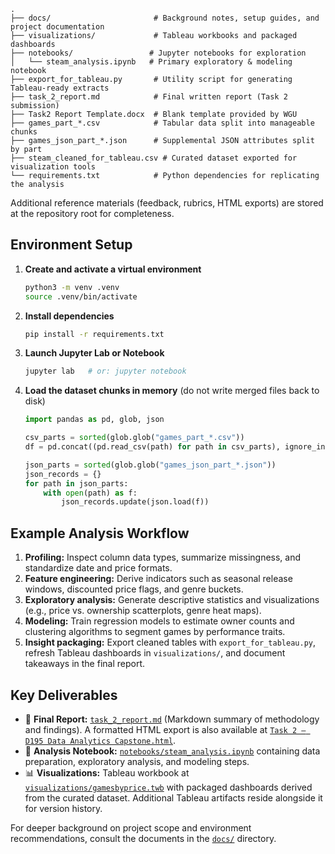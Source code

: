 ```
.
├── docs/                       # Background notes, setup guides, and project documentation
├── visualizations/             # Tableau workbooks and packaged dashboards
├── notebooks/                 # Jupyter notebooks for exploration
│   └── steam_analysis.ipynb   # Primary exploratory & modeling notebook
├── export_for_tableau.py       # Utility script for generating Tableau-ready extracts
├── task_2_report.md            # Final written report (Task 2 submission)
├── Task2 Report Template.docx  # Blank template provided by WGU
├── games_part_*.csv            # Tabular data split into manageable chunks
├── games_json_part_*.json      # Supplemental JSON attributes split by part
├── steam_cleaned_for_tableau.csv # Curated dataset exported for visualization tools
└── requirements.txt            # Python dependencies for replicating the analysis
```
Additional reference materials (feedback, rubrics, HTML exports) are stored at the repository root for completeness.

## Environment Setup
1. **Create and activate a virtual environment**
   ```bash
   python3 -m venv .venv
   source .venv/bin/activate
   ```
2. **Install dependencies**
   ```bash
   pip install -r requirements.txt
   ```
3. **Launch Jupyter Lab or Notebook**
   ```bash
   jupyter lab   # or: jupyter notebook
   ```
4. **Load the dataset chunks in memory** (do not write merged files back to disk)
   ```python
   import pandas as pd, glob, json

   csv_parts = sorted(glob.glob("games_part_*.csv"))
   df = pd.concat((pd.read_csv(path) for path in csv_parts), ignore_index=True)

   json_parts = sorted(glob.glob("games_json_part_*.json"))
   json_records = {}
   for path in json_parts:
       with open(path) as f:
           json_records.update(json.load(f))
   ```

## Example Analysis Workflow
1. **Profiling:** Inspect column data types, summarize missingness, and standardize date and price formats.
2. **Feature engineering:** Derive indicators such as seasonal release windows, discounted price flags, and genre buckets.
3. **Exploratory analysis:** Generate descriptive statistics and visualizations (e.g., price vs. ownership scatterplots, genre heat maps).
4. **Modeling:** Train regression models to estimate owner counts and clustering algorithms to segment games by performance traits.
5. **Insight packaging:** Export cleaned tables with `export_for_tableau.py`, refresh Tableau dashboards in `visualizations/`, and document takeaways in the final report.

## Key Deliverables
- 📄 **Final Report:** [`task_2_report.md`](task_2_report.md) (Markdown summary of methodology and findings). A formatted HTML export is also available at [`Task 2 — D195 Data Analytics Capstone.html`](Task%202%20%E2%80%94%20D195%20Data%20Analytics%20Capstone.html).
- 📓 **Analysis Notebook:** [`notebooks/steam_analysis.ipynb`](notebooks/steam_analysis.ipynb) containing data preparation, exploratory analysis, and modeling steps.
- 📊 **Visualizations:** Tableau workbook at [`visualizations/gamesbyprice.twb`](visualizations/gamesbyprice.twb) with packaged dashboards derived from the curated dataset. Additional Tableau artifacts reside alongside it for version history.

For deeper background on project scope and environment recommendations, consult the documents in the [`docs/`](docs/README.md) directory.
